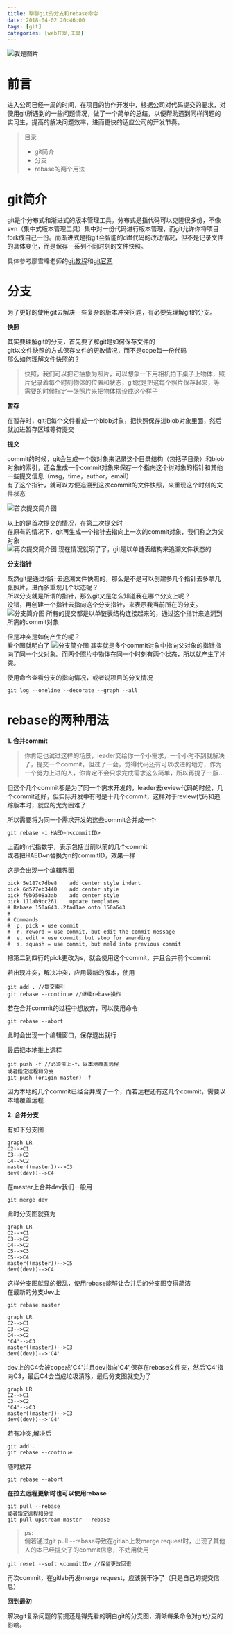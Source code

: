 ```yaml
---
title: 聊聊git的分支和rebase命令
date: 2018-04-02 20:46:00
tags: [git]
categories: [web开发,工具]
---
```


![我是图片](https://ss3.bdstatic.com/70cFv8Sh_Q1YnxGkpoWK1HF6hhy/it/u=246425395,1170785252&fm=27&gp=0.jpg)

# 前言
进入公司已经一周的时间，在项目的协作开发中，根据公司对代码提交的要求，对使用git所遇到的一些问题情况，做了一个简单的总结，以便帮助遇到同样问题的实习生，提高的解决问题效率，进而更快的适应公司的开发节奏。

<!--more-->

> 目录
> * git简介
> * 分支
> * rebase的两个用法

# git简介

git是个分布式和渐进式的版本管理工具。分布式是指代码可以克隆很多份，不像svn（集中式版本管理工具）集中对一份代码进行版本管理，而git允许你将项目fork成自己一份。而渐进式是指git会智能的diff代码的改动情况，但不是记录文件的具体变化，而是保存一系列不同时刻的文件快照。

具体参考廖雪峰老师的[git教程](https://www.liaoxuefeng.com/wiki/0013739516305929606dd18361248578c67b8067c8c017b000/)和[git官网](https://git-scm.com/book/zh/v2/)

# 分支
为了更好的使用git去解决一些复杂的版本冲突问题，有必要先理解git的分支。


**快照**  

其实要理解git的分支，首先要了解git是如何保存文件的  
git以文件快照的方式保存文件的更改情况，而不是cope每一份代码  
那么如何理解文件快照的？  
> 快照，我们可以把它抽象为照片，可以想象一下用相机拍下桌子上物体，照片记录着每个时刻物体的位置和状态，git就是把这每个照片保存起来，等需要的时候指定一张照片来把物体摆设成这个样子


**暂存**  

在暂存时，git把每个文件看成一个blob对象，把快照保存进blob对象里面，然后就加进暂存区域等待提交

**提交**

commit的时候，git会生成一个数对象来记录这个目录结构（包括子目录）和blob对象的索引，还会生成一个commit对象来保存一个指向这个树对象的指针和其他一些提交信息（msg，time，author，email）  
有了这个指针，就可以方便追溯到这次commit的文件快照，来重现这个时刻的文件状态  

![首次提交简介图](https://git-scm.com/book/en/v2/images/commit-and-tree.png)

以上的是首次提交的情况，在第二次提交时  
在原有的情况下，git再生成一个指针去指向上一次的commit对象，我们称之为父对象  
![再次提交简介图](https://git-scm.com/book/en/v2/images/commits-and-parents.png)
现在情况就明了了，git是以单链表结构来追溯文件状态的

**分支指针**


既然git是通过指针去追溯文件快照的，那么是不是可以创建多几个指针去多拿几张照片，进而多重现几个状态呢？  
所以分支就是所谓的指针，那么git又是怎么知道我在哪个分支上呢？  
没错，再创建一个指针去指向这个分支指针，来表示我当前所在的分支。
![分支简介图](https://git-scm.com/book/en/v2/images/branch-and-history.png)
所有的提交都是以单链表结构连接起来的，通过这个指针来追溯到所需的commit对象  

但是冲突是如何产生的呢？  
看个图就明白了
![分支简介图](https://git-scm.com/book/en/v2/images/advance-master.png)
其实就是多个commit对象中指向父对象的指针指向了同一个父对象。而两个照片中物体在同一个时刻有两个状态，所以就产生了冲突。  

使用命令查看分支的指向情况，或者说项目的分叉情况
```
git log --oneline --decorate --graph --all  
```

# rebase的两种用法
**1. 合并commit**  

 > 你肯定也试过这样的场景，leader交给你一个小需求，一个小时不到就解决了，提交一个commit，但过了一会，觉得代码还有可以改进的地方，作为一个努力上进的人，你肯定不会只求完成需求这么简单，所以再提了一版...
 
 但这个几个commit都是为了同一个需求开发的，leader去review代码的时候，几个commit还好，但实际开发中有时是十几个commit，这样对于review代码和追踪版本时，就显的尤为困难了
 
 所以需要将为同一个需求开发的这些commit合并成一个
 
 ```
 git rebase -i HAED~n<commitID>
 ```
 上面的n代指数字，表示包括当前以前的几个commit  
或者把HAED~n替换为n的commitID，效果一样

这是会出现一个编辑界面
```
pick 5e187c7dbe8    add center style indent  
pick 6d577eb3440    add center style  
pick f9b9508a3ab    add center style  
pick 111ab9cc261    update templates  
# Rebase 150a643..2fad1ae onto 150a643  
#  
# Commands:  
#  p, pick = use commit  
#  r, reword = use commit, but edit the commit message  
#  e, edit = use commit, but stop for amending  
#  s, squash = use commit, but meld into previous commit  
```
把第二到四行的pick更改为s，就会使用这个commit，并且合并前个commit

若出现冲突，解决冲突，应用最新的版本，使用
```
git add . //提交索引
git rebase --continue //继续rebase操作
```
若在合并commit的过程中想放弃，可以使用命令
```
git rebase --abort
```
此时会出现一个编辑窗口，保存退出就行

最后把本地推上远程
```
git push -f //必须带上-f，以本地覆盖远程
或者指定远程和分支
git push (origin master) -f
```
因为本地的几个commit已经合并成了一个，而若远程还有这几个commit，需要以本地覆盖远程

**2. 合并分支**  

有如下分支图
```
graph LR
C2-->C1
C3-->C2
C4-->C2
master((master))-->C3
dev((dev))-->C4
```
在master上合并dev我们一般用
```
git merge dev
```
此时分支图就变为
```
graph LR
C2-->C1
C3-->C2
C4-->C2
C5-->C3
C5-->C4
master((master))-->C5
dev((dev))-->C4
```
这样分支图就显的很乱，使用rebase能够让合并后的分支图变得简洁  
在最新的分支dev上
```
git rebase master
```
```
graph LR
C2-->C1
C3-->C2
C4-->C2
'C4'-->C3
master((master))-->C3
dev((dev))-->'C4'
```
dev上的C4会被cope成'C4'并且dev指向'C4',保存在rebase文件夹，然后'C4'指向C3，最后C4会当成垃圾清除，最后分支图就变为了
```
graph LR
C2-->C1
C3-->C2
'C4'-->C3
master((master))-->C3
dev((dev))-->'C4'
```
若有冲突,解决后
```
git add .
git rebase --continue
```
随时放弃
```
git rebase --abort
```

**在拉去远程更新时也可以使用rebase**
```
git pull --rebase
或者指定远程和分支
git pull upstream master --rebase
```

> ps:  
倘若通过git pull --rebase导致在gitlab上发merge request时，出现了其他人的本已经提交了的commit信息，不妨用使用
```
git reset --soft <commitID> //保留更改回退
```
再次commit，在gitlab再发merge request，应该就干净了（只是自己的提交信息）

**回到最初**  

解决git复杂问题的前提还是得先看的明白git的分支图，清晰每条命令对git分支的影响。






